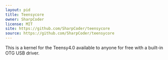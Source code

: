```yaml
---
layout: pid
title: Teensycore
owner: SharpCoder
license: MIT
site: https://github.com/SharpCoder/teensycore
source: https://github.com/SharpCoder/teensycore
---
```


This is a kernel for the Teensy4.0 available to anyone for free with a built-in OTG USB driver.
